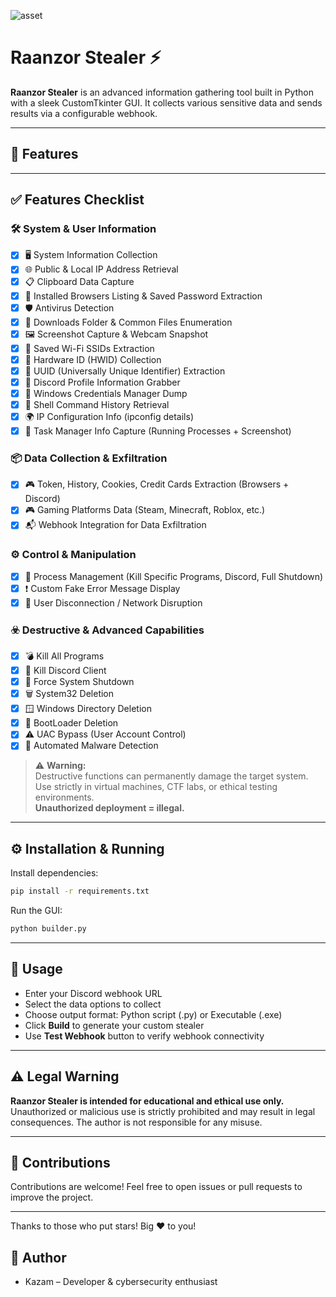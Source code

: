 ![asset](https://github.com/user-attachments/assets/df536d9c-7b1d-4ebd-8ea3-e510f5651dcf)



# Raanzor Stealer ⚡️

**Raanzor Stealer** is an advanced information gathering tool built in Python with a sleek CustomTkinter GUI. It collects various sensitive data and sends results via a configurable webhook.

---

## 🚀 Features

---
## ✅ Features Checklist

### 🛠️ System & User Information
- [x] 🖥️ System Information Collection  
- [x] 🌐 Public & Local IP Address Retrieval  
- [x] 📋 Clipboard Data Capture  
- [x] 📝 Installed Browsers Listing & Saved Password Extraction  
- [x] 🛡️ Antivirus Detection  
- [x] 📁 Downloads Folder & Common Files Enumeration  
- [x] 🖼️ Screenshot Capture & Webcam Snapshot  
- [x] 📶 Saved Wi-Fi SSIDs Extraction  
- [x] 💽 Hardware ID (HWID) Collection  
- [x] 🧬 UUID (Universally Unique Identifier) Extraction  
- [x] 👤 Discord Profile Information Grabber  
- [x] 🔑 Windows Credentials Manager Dump  
- [x] 🧠 Shell Command History Retrieval  
- [x] 🌍 IP Configuration Info (ipconfig details)  
- [x] 🧾 Task Manager Info Capture (Running Processes + Screenshot)  

### 📦 Data Collection & Exfiltration
- [x] 🎮 Token, History, Cookies, Credit Cards Extraction (Browsers + Discord)  
- [x] 🎮 Gaming Platforms Data (Steam, Minecraft, Roblox, etc.)  
- [x] 📬 Webhook Integration for Data Exfiltration  

### ⚙️ Control & Manipulation
- [x] 🧨 Process Management (Kill Specific Programs, Discord, Full Shutdown)  
- [x] ❗ Custom Fake Error Message Display  
- [x] 🔌 User Disconnection / Network Disruption  

### ☣️ Destructive & Advanced Capabilities
- [x] 💣 Kill All Programs  
- [x] 🔻 Kill Discord Client  
- [x] 📴 Force System Shutdown  
- [x] 🗑️ System32 Deletion  
- [x] 🪟 Windows Directory Deletion  
- [x] 🔧 BootLoader Deletion  
- [x] ⚠️ UAC Bypass (User Account Control)  
- [x] 🧼 Automated Malware Detection

> ⚠️ **Warning:**  
> Destructive functions can permanently damage the target system. Use strictly in virtual machines, CTF labs, or ethical testing environments.  
> **Unauthorized deployment = illegal.**


---

## ⚙️ Installation & Running

Install dependencies:

```bash
pip install -r requirements.txt
````

Run the GUI:

```bash
python builder.py
```

---

## 🎯 Usage

* Enter your Discord webhook URL
* Select the data options to collect
* Choose output format: Python script (.py) or Executable (.exe)
* Click **Build** to generate your custom stealer
* Use **Test Webhook** button to verify webhook connectivity

---

## ⚠️ Legal Warning

**Raanzor Stealer is intended for educational and ethical use only.**
Unauthorized or malicious use is strictly prohibited and may result in legal consequences.
The author is not responsible for any misuse.

---

## 🤝 Contributions

Contributions are welcome! Feel free to open issues or pull requests to improve the project.

---

Thanks to those who put stars! Big ❤️ to you!

## 👤 Author

* Kazam – Developer & cybersecurity enthusiast

